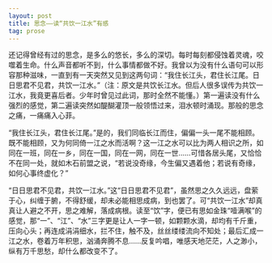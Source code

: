 ```yaml
---
layout: post
title: 思念――读“共饮一江水”有感
tag: prose
---
```


还记得曾经有过的思念，是多么的悠长，多么的深切。每时每刻都侵蚀着灵魂，咬噬着生命。什么声音都听不到，什么事情都做不好。我曾以为没有什么语句可以形容那种滋味，一直到有一天突然又见到这两句词：“我住长江头，君住长江尾。日日思君不见君，共饮一江水。”（注：原文是共饮长江水。但后人很多误传为共饮一江水，我竟更喜后者。少年时曾见过此词，那时全然不能懂。）第一遍读没有什么强烈的感觉，第二遍读突然如醍醐灌顶一般领悟过来，泪水顿时涌现。那般的思念之痛，一痛痛入心菲。

“我住长江头，君住长江尾。”是的，我们同临长江而住，偏偏一头一尾不能相顾。既不能相顾，又为何同倚一江之水而活啊？这一江之水可以比为两人相识之所，如同在一班，同在一乡，同在一国，同在一网，同在一世……可惜各居头尾，又恰恰不在同一处，就如木石前盟之说，“若说没奇缘，今生偏又遇着他；若说有奇缘，如何心事终虚化？”

“日日思君不见君，共饮一江水。”这“日日思君不见君”，虽然思之久久远远，盘萦于心，纠缠于腑，不得舒缓，却未必能相思成病，到也罢了。可“共饮一江水”却真真让人避之不开，思之难解，落成病根。读至“饮”字，便已有思如金珠“噎满喉”的感觉，那“一”、“江”、“水”三字更是让人一字一顿，如颗颗水滴，却均有千斤重，压向心头；再连成涓涓细水，拦不住，触不及，丝丝缕缕流向不知处；最后汇成一江之水，卷着万年积思，汹涌奔腾不息……反复吟唱，唯感天地茫茫，人之渺小，纵有万千思愁，却什么都改变不了。
